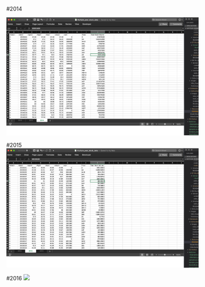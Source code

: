 #2014

<img src="/images/TickerVolumes2014.png" width="780">

#2015
<img src="/images/TickerVolumes2015.png" width="780">


#2016
<img src="/images/TickerVolumes2016.png" width="780">

